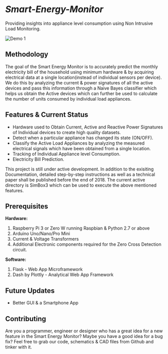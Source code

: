 # *Smart-Energy-Monitor*
Providing insights into appliance level consumption using Non Intrusive Load Monitoring.

![Demo 1](https://github.com/jonathanrjpereira/Smart-Energy-Monitor/blob/master/img/Demo1.PNG?raw=true)

## Methodology
The goal of the Smart Energy Monitor is to accurately predict the monthly electricity bill of the household using minimum hardware & by acquiring electrical data at a single location(instead of individual sensors per device). We do this by analyzing the current & power signatures of all the active devices and pass this information through a Naive Bayes classifier which helps us obtain the Active devices which can further be used to calculate the number of units consumed by individual load appliances.


## Features & Current Status
 - Hardware used to Obtain Current, Active and Reactive Power Signatures of Individual devices to create high quality datasets.
 - Detect when a particular appliance has changed its state (ON/OFF).
 - Classify the Active Load Appliances by analyzing the measured electrical signals which have been obtained from a single location.
 - Tracking of Individual Appliance level Consumption.
 - Electricity Bill Prediction.
 
This project is still under active development. In addition to the exisiting Documentation, detailed step-by-step instructions as well as a technical paper shall be published before the end of 2018. The current active directory is SimBox3 which can be used to execute the above mentioned features.

## Prerequisites
**Hardware:**
 1. Raspberry Pi 3 or Zero W running Raspbian & Python 2.7 or above
 2. Arduino Uno/Nano/Pro Mini
 3. Current & Voltage Transformers
 4. Additional Electronic components required for the Zero Cross Detection circuit.

**Software:**
 1. Flask - Web App Microframework
 2. Dash by Plottly - Analytical Web App Framework

## Future Updates
 - Better GUI & a Smartphone App
 
## Contributing
Are you a programmer, engineer or designer who has a great idea for a new feature in the Smart Energy Monitor? Maybe you have a good idea for a bug fix? Feel free to grab our code, schematics & CAD files from Github and tinker with it.
